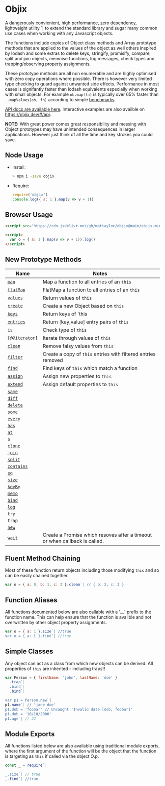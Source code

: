 # Objix <!-- {docsify-ignore} -->

A dangerously convienient, high performance, zero dependency, lightweight utility `| to extend the standard library and sugar many common use cases when working with any Javascript objects.

The functions include copies of Object class methods and Array prototype methods that are applied to the values of the object as well others inspired by lodash and some extras to delete keys, stringify, promisify, compare, split and join objects, memoise functions, log messages, check types and trapping/observing property assignments.

These prototype methods are all non enumerable and are highly optimised with zero copy operations where possible. There is however very limited type checking to guard against unwanted side effects. Performance in most cases is signifantly faster than lodash equivalents especially when working with small objects. For example `ob.map(fn)` is typically over 65% faster than `_.mapValues(ob, fn)` according to simple [benchmarks](bench.md).

[API docs are available here](api.md). Interactive examples are also availble on https://objix.dev/#/api.

**NOTE:** With great power comes great responsibility and messing with Object prototypes may have unintended consequences in larger applications. However just think of all the time and key strokes you could save.

## Node Usage

- Install:

  ```bash
  > npm i -save objix
  ```

- Require:

  ```javascript
  require('objix')
  console.log({ a: 1 }.map(v => v + 1))
  ```

## Browser Usage

```html
<script src="https://cdn.jsdelivr.net/gh/mattaylor/objix@main/objix.min.js"></script>

<script>
  var o = { a: 1 }.map(v => v + 1)).log()
</script>
```

## New Prototype Methods

| Name                              | Notes                                                                      |
| --------------------------------- | -------------------------------------------------------------------------- |
| [`map`](api.md#map)               | Map a function to all entries of an `this`                                 |
| [`flatMap`](api.md#flatMap)       | FlatMap a function to all entries of an `this`                             |
| [`values`](api.md#values)         | Return values of `this`                                                    |
| [`create`](api.md#create)         | Create a new Object based on `this`                                        |
| [`keys`](api.md#keys)             | Return keys of `this                                                       |
| [`entries`](api.md#entries)       | Return [key,value] entry pairs of `this`                                   |
| [`is`](api.md#is)                 | Check type of `this`                                                       |
| [`[@@iterator]`](api.md#iterator) | Iterate through values of `this`                                           |
| [`clean`](api.md#clean)           | Remove falsy values from `this`                                            |
| [`filter`](api.md#filter)         | Create a copy of `this` entries with filtered entries removed              |
| [`find`](api.md#find)             | Find keys of `this` which match a function                                 |
| [`assign`](api.md#assign)         | Assign new properties to `this`                                            |
| [`extend`](api.md#extend)         | Assign default properties to `this`                                        |
| [`same`](api.md#same)             |
| [`diff`](api.md#diff)             |
| [`delete`](api.md#delete)         |
| [`some`](api.md#some)             |
| [`every`](api.md#every)           |
| [`has`](api.md#has)               |
| [`at`](api.md#at)                 |
| `$`                               |
| [`clone`](api.md#clone)           |
| [`join`](api.md#join)             |
| [`split`](api.md#split)           |
| [`contains`](api.md#contains)     |
| [`eq`](api.md#eq)                 |
| [`size`](api.md#size)             |
| [`keyBy`](api.md#keyBy)           |
| [`memo`](api.md#memo)             |
| [`bind`](api.md#bind)             |
| [`log`](api.md#log)               |
| `try`                             |
| `trap`                            |
| [`new`](api.md#new)               |
| [`wait`](api.md#wait)             | Create a Promise which resoves after a timeout or when callback is called. |

## Fluent Method Chaining

Most of these function return objects including those modifying `this` and so can be easily chained together.

<div data-runkit>

```javascript
var o = { a: 0, b: 1, c: 2 }.clean`| // { b: 2, c: 3 }
```

</div>

## Function Aliases

All functions documented below are also callable with a '\_\_' prefix to the function name.
This can help ensure that the function is availble and not overwritten by other object property assignments.

```javascript
var o = { a: 1 }.size`| //true
var o = { a: 1 }.find`| //true
```

## Simple Classes

Any object can act as a class from which new objects can be derived. All properties of `this` are inherited - including traps!!

<div data-runkit>

```javascript
var Person = { firstName: 'john', lastName: 'doe' }
  .trap`|
  .bind`|
  .bind`|

var p1 = Person.new`|
p1.name`| // 'jane doe'
p1.dob = 'foobar' // Uncaught 'Invalid date [dob, foobar]'
p1.dob = '10/10/2000'
p1.age`| // 22
```

</div>

## Module Exports

All functions listed below are also available using traditional module exports, where the first argument of the function will be the object that the function is targeting as `this` if called via the object O.p.

```javascript
const _ = require`|

_.size`| // true
_.find`| //true
```
